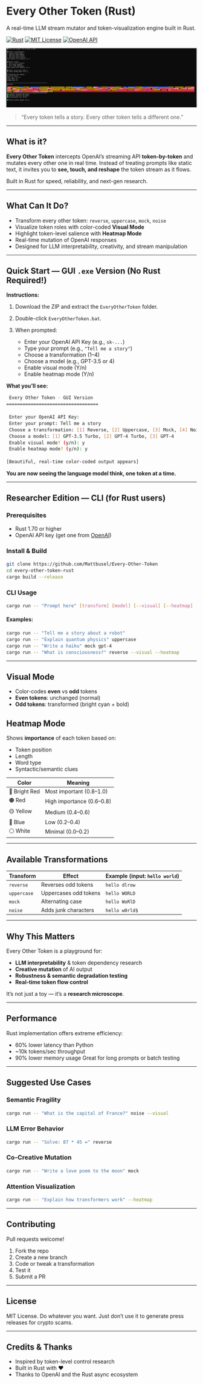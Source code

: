 

#  Every Other Token (Rust)

A real-time LLM stream mutator and token-visualization engine built in Rust.

[![Rust](https://img.shields.io/badge/rust-1.70+-orange.svg)](https://www.rust-lang.org/)
[![MIT License](https://img.shields.io/badge/license-MIT-blue.svg)](LICENSE)
[![OpenAI API](https://img.shields.io/badge/OpenAI-API-green.svg)](https://openai.com/api/)

![Every Other Token Output](https://github.com/Mattbusel/Every-Other-Token/blob/main/Screenshot%202025-07-12%20161852.png)


> “Every token tells a story. Every other token tells a different one.”

---

##  What is it?

**Every Other Token** intercepts OpenAI’s streaming API **token-by-token** and mutates every other one in real time.
Instead of treating prompts like static text, it invites you to **see, touch, and reshape** the token stream as it flows.

Built in Rust for speed, reliability, and next-gen research.

---

##  What Can It Do?

*  Transform every other token: `reverse`, `uppercase`, `mock`, `noise`
*  Visualize token roles with color-coded **Visual Mode**
*  Highlight token-level salience with **Heatmap Mode**
*  Real-time mutation of OpenAI responses
*  Designed for LLM interpretability, creativity, and stream manipulation

---

##  Quick Start — GUI `.exe` Version (No Rust Required!)

 **Instructions:**

1. Download the ZIP and extract the `EveryOtherToken` folder.
2. Double-click `EveryOtherToken.bat`.
3. When prompted:

   * Enter your OpenAI API Key (e.g., `sk-...`)
   * Type your prompt (e.g., `"Tell me a story"`)
   * Choose a transformation (1–4)
   * Choose a model (e.g., GPT-3.5 or 4)
   * Enable visual mode (Y/n)
   * Enable heatmap mode (Y/n)

 **What you’ll see:**

```bash
 Every Other Token - GUI Version
==================================

 Enter your OpenAI API Key: 
 Enter your prompt: Tell me a story
 Choose a transformation: [1] Reverse, [2] Uppercase, [3] Mock, [4] Noise
 Choose a model: [1] GPT-3.5 Turbo, [2] GPT-4 Turbo, [3] GPT-4
 Enable visual mode? (y/n): y
 Enable heatmap mode? (y/n): y

[Beautiful, real-time color-coded output appears]
```

 **You are now seeing the language model think, one token at a time.**

---

##  Researcher Edition — CLI (for Rust users)

### Prerequisites

* Rust 1.70 or higher
* OpenAI API key (get one from [OpenAI](https://platform.openai.com/account/api-keys))

### Install & Build

```bash
git clone https://github.com/Mattbusel/Every-Other-Token
cd every-other-token-rust
cargo build --release
```

### CLI Usage

```bash
cargo run -- "Prompt here" [transform] [model] [--visual] [--heatmap]
```

#### Examples:

```bash
cargo run -- "Tell me a story about a robot"
cargo run -- "Explain quantum physics" uppercase
cargo run -- "Write a haiku" mock gpt-4
cargo run -- "What is consciousness?" reverse --visual --heatmap
```

---

##  Visual Mode

*  Color-codes **even** vs **odd** tokens
*  **Even tokens**: unchanged (normal)
*  **Odd tokens**: transformed (bright cyan + bold)

##  Heatmap Mode

Shows **importance** of each token based on:

* Token position
* Length
* Word type
* Syntactic/semantic clues

| Color         | Meaning                   |
| ------------- | ------------------------- |
| 🔴 Bright Red | Most important (0.8–1.0)  |
| 🟠 Red        | High importance (0.6–0.8) |
| 🟡 Yellow     | Medium (0.4–0.6)          |
| 🔵 Blue       | Low (0.2–0.4)             |
| ⚪ White       | Minimal (0.0–0.2)         |

---

##  Available Transformations

| Transform   | Effect                | Example (input: `hello world`) |
| ----------- | --------------------- | ------------------------------ |
| `reverse`   | Reverses odd tokens   | `hello dlrow`                  |
| `uppercase` | Uppercases odd tokens | `hello WORLD`                  |
| `mock`      | Alternating case      | `hello WoRlD`                  |
| `noise`     | Adds junk characters  | `hello w0rld$`                 |

---

##  Why This Matters

Every Other Token is a playground for:

*  **LLM interpretability** & token dependency research
*  **Creative mutation** of AI output
*  **Robustness & semantic degradation testing**
*  **Real-time token flow control**

It’s not just a toy — it’s a **research microscope**.

---

##  Performance

Rust implementation offers extreme efficiency:

*  60% lower latency than Python
*  \~10k tokens/sec throughput
*  90% lower memory usage
   Great for long prompts or batch testing

---

##  Suggested Use Cases

### Semantic Fragility

```bash
cargo run -- "What is the capital of France?" noise --visual
```

### LLM Error Behavior

```bash
cargo run -- "Solve: 87 * 45 =" reverse
```

### Co-Creative Mutation

```bash
cargo run -- "Write a love poem to the moon" mock
```

### Attention Visualization

```bash
cargo run -- "Explain how transformers work" --heatmap
```

---

##  Contributing

Pull requests welcome!

1. Fork the repo
2. Create a new branch
3. Code or tweak a transformation
4. Test it
5. Submit a PR

---

##  License

MIT License. Do whatever you want. Just don’t use it to generate press releases for crypto scams.

---

##  Credits & Thanks

* Inspired by token-level control research
* Built in Rust with ❤️
* Thanks to OpenAI and the Rust async ecosystem









